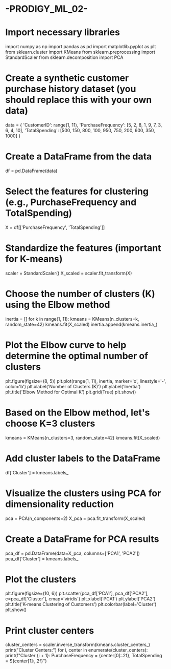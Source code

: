 # -PRODIGY_ML_02-
# Import necessary libraries
import numpy as np
import pandas as pd
import matplotlib.pyplot as plt
from sklearn.cluster import KMeans
from sklearn.preprocessing import StandardScaler
from sklearn.decomposition import PCA

# Create a synthetic customer purchase history dataset (you should replace this with your own data)
data = {
    'CustomerID': range(1, 11),
    'PurchaseFrequency': [5, 2, 8, 1, 9, 7, 3, 6, 4, 10],
    'TotalSpending': [500, 150, 800, 100, 950, 750, 200, 600, 350, 1000]
}

# Create a DataFrame from the data
df = pd.DataFrame(data)

# Select the features for clustering (e.g., PurchaseFrequency and TotalSpending)
X = df[['PurchaseFrequency', 'TotalSpending']]

# Standardize the features (important for K-means)
scaler = StandardScaler()
X_scaled = scaler.fit_transform(X)

# Choose the number of clusters (K) using the Elbow method
inertia = []
for k in range(1, 11):
    kmeans = KMeans(n_clusters=k, random_state=42)
    kmeans.fit(X_scaled)
    inertia.append(kmeans.inertia_)

# Plot the Elbow curve to help determine the optimal number of clusters
plt.figure(figsize=(8, 5))
plt.plot(range(1, 11), inertia, marker='o', linestyle='-', color='b')
plt.xlabel('Number of Clusters (K)')
plt.ylabel('Inertia')
plt.title('Elbow Method for Optimal K')
plt.grid(True)
plt.show()

# Based on the Elbow method, let's choose K=3 clusters
kmeans = KMeans(n_clusters=3, random_state=42)
kmeans.fit(X_scaled)

# Add cluster labels to the DataFrame
df['Cluster'] = kmeans.labels_

# Visualize the clusters using PCA for dimensionality reduction
pca = PCA(n_components=2)
X_pca = pca.fit_transform(X_scaled)

# Create a DataFrame for PCA results
pca_df = pd.DataFrame(data=X_pca, columns=['PCA1', 'PCA2'])
pca_df['Cluster'] = kmeans.labels_

# Plot the clusters
plt.figure(figsize=(10, 6))
plt.scatter(pca_df['PCA1'], pca_df['PCA2'], c=pca_df['Cluster'], cmap='viridis')
plt.xlabel('PCA1')
plt.ylabel('PCA2')
plt.title('K-means Clustering of Customers')
plt.colorbar(label='Cluster')
plt.show()

# Print cluster centers
cluster_centers = scaler.inverse_transform(kmeans.cluster_centers_)
print("Cluster Centers:")
for i, center in enumerate(cluster_centers):
    print(f"Cluster {i + 1}: PurchaseFrequency = {center[0]:.2f}, TotalSpending = ${center[1]:,.2f}")

